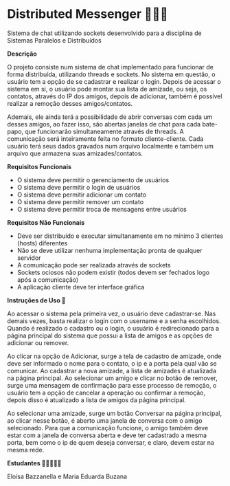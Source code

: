 # Distributed Messenger 👨‍👨‍👧
Sistema de chat utilizando sockets desenvolvido para a disciplina de Sistemas Paralelos e Distribuídos

**Descrição**

O projeto consiste num sistema de chat implementado para funcionar de forma distribuída, utilizando threads e sockets. No sistema em questão, o usuário tem a opção de se cadastrar e realizar o login. Depois de acessar o sistema em si, o usuário pode montar sua lista de amizade, ou seja, os contatos, através do IP dos amigos, depois de adicionar, também é possível realizar a remoção desses amigos/contatos.

Ademais, ele ainda terá a possibilidade de abrir conversas com cada um desses amigos, ao fazer isso, são abertas janelas de chat para cada bate-papo, que funcionarão simultaneamente através de threads. A comunicação será inteiramente feita no formato cliente-cliente. Cada usuário terá seus dados gravados num arquivo localmente e também um arquivo que armazena suas amizades/contatos.

**Requisitos Funcionais**

- O sistema deve permitir o gerenciamento de usuários
- O sistema deve permitir o login de usuários
- O sistema deve permitir adicionar um contato
- O sistema deve permitir remover um contato
- O sistema deve permitir troca de mensagens entre usuários

**Requisitos Não Funcionais**

- Deve ser distribuído e executar simultanamente em no mínimo 3 clientes (hosts) diferentes
- Não se deve utilizar nenhuma implementação pronta de qualquer servidor
- A comunicação pode ser realizada através de sockets
- Sockets ociosos não podem existir (todos devem ser fechados logo após a comunicação)
- A aplicação cliente deve ter interface gráfica

**Instruções de Uso 📜** 

Ao acessar o sistema pela primeira vez, o usuário deve cadastrar-se. Nas demais vezes, basta realizar o login com o username e a senha escolhidos. Quando é realizado o cadastro ou o login, o usuário é redirecionado para a página principal do sistema que possui a lista de amigos e as opções de adicionar ou remover. 

Ao clicar na opção de Adicionar, surge a tela de cadastro de amizade, onde deve ser informado o nome para o contato, o ip e a porta pela qual vão se comunicar. Ao cadastrar a nova amizade, a lista de amizades é atualizada na página principal. Ao selecionar um amigo e clicar no botão de remover, surge uma mensagem de confirmação para esse processo de remoção, o usuário tem a opção de cancelar a operação ou confirmar a remoção, depois disso é atualizado a lista de amigos da página principal.

Ao selecionar uma amizade, surge um botão Conversar na página principal, ao clicar nesse botão, é aberto uma janela de conversa com o amigo selecionado. Para que a comunicação funcione, o amigo também deve estar com a janela de conversa aberta e deve ter cadastrado a mesma porta, bem como o ip de quem deseja conversar, e claro, devem estar na mesma rede.

**Estudantes 👩🏼‍🤝‍👩🏻**

Eloísa Bazzanella e Maria Eduarda Buzana
